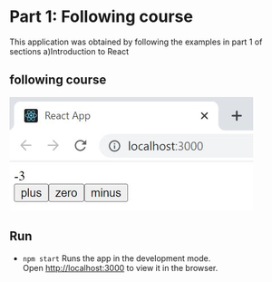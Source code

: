 # Part 1: Following course

This application was obtained by following the examples in part 1 of sections a)Introduction to React

## following course

![](courseexample_a.JPG)

## Run 
- `npm start`
Runs the app in the development mode.<br />
Open [http://localhost:3000](http://localhost:3000) to view it in the browser.